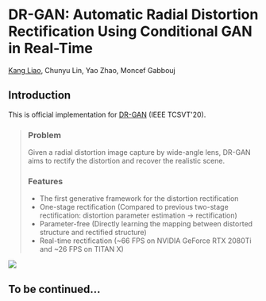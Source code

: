 # DR-GAN: Automatic Radial Distortion Rectification Using Conditional GAN in Real-Time
[Kang Liao](https://kangliao929.github.io/), Chunyu Lin, Yao Zhao, Moncef Gabbouj
## Introduction
This is official implementation for [DR-GAN](https://ieeexplore.ieee.org/document/8636975) (IEEE TCSVT'20).
> ### Problem
> Given a radial distortion image capture by wide-angle lens, DR-GAN aims to rectify the distortion and recover the realistic scene.
>  ### Features
>  * The first generative framework for the distortion rectification
>  * One-stage rectification (Compared to previous two-stage rectification: distortion parameter estimation -> rectification)
>  * Parameter-free (Directly learning the mapping between distorted structure and rectified structure)
>  * Real-time rectification (~66 FPS on NVIDIA GeForce RTX 2080Ti and ~26 FPS on TITAN X)

![](https://github.com/KangLiao929/DR-GAN/blob/main/img/1.png) 
## To be continued...
